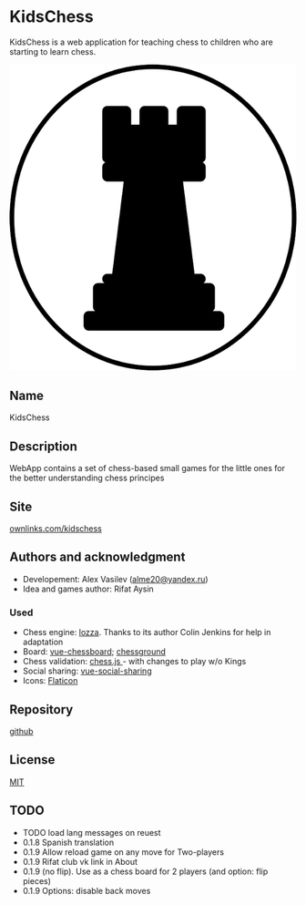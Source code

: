 # KidsChess

KidsChess is a web application for teaching chess to children who are starting to learn chess.


![KidsChess logo][logo]

## Name

KidsChess

## Description

WebApp contains a set of chess-based small games for the little ones for the better understanding chess principes

## Site 

[ownlinks.com/kidschess](https://ownlinks.com/kidschess/)

## Authors and acknowledgment

* Developement: Alex Vasilev (alme20@yandex.ru)
* Idea and games author: Rifat Aysin

### Used

* Chess engine: [lozza](//github.com/op12no2/lozza). Thanks to its author Colin Jenkins for help in adaptation
* Board: [vue-chessboard](//github.com/vitogit/vue-chessboard);
[chessground](//github.com/ornicar/chessground)
* Chess validation: [chess.js ](//github.com/jhlywa/chess.js) - with changes to play w/o Kings
* Social sharing: [vue-social-sharing](//github.com/nicolasbeauvais/vue-social-sharing)
* Icons: [Flaticon](https://www.flaticon.com/)

## Repository

[github](https://github.com/shushu15/kidschess)

## License

[MIT](https://choosealicense.com/licenses/mit/)

## TODO

* TODO load lang messages on reuest
* 0.1.8 Spanish translation
* 0.1.9 Allow reload game on any move for Two-players
* 0.1.9 Rifat club vk link in About
* 0.1.9 (no flip). Use as a chess board for 2 players (and option: flip pieces)
* 0.1.9 Options: disable back moves

[logo]: https://github.com/shushu15/kidschess/blob/main/public/favicon.png?raw=true "KidsChess logo"
